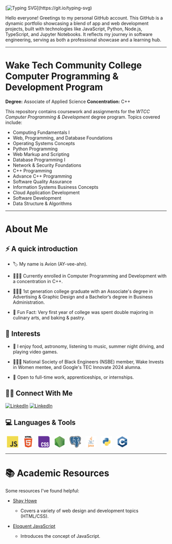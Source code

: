 [![Typing SVG](https://readme-typing-svg.demolab.com?font=Fira+Code&size=24&pause=1000&color=40e0d0&width=435&lines=Welcome+to+My+WTCC+Computer+Programming+Degree+Journey!)](https://git.io/typing-svg)

Hello everyone! Greetings to my personal GitHub account. This GitHub is a dynamic portfolio showcasing a blend of app and web development projects, built with technologies like JavaScript, Python, Node.js, TypeScript, and Jupyter Notebooks. It reflects my journey in software engineering, serving as both a professional showcase and a learning hub.

---

# Wake Tech Community College Computer Programming & Development Program

**Degree:** Associate of Applied Science
**Concentration:** C++

This repository contains coursework and assignments for the _WTCC Computer Programming & Development_ degree program. Topics covered include:

- Computing Fundamentals I
- Web, Programming, and Database Foundations
- Operating Systems Concepts
- Python Programming
- Web Markup and Scripting
- Database Programming I
- Network & Security Foundations
- C++ Programming
- Advance C++ Programming
- Software Quality Assurance
- Information Systems Business Concepts
- Cloud Application Development
- Software Development
- Data Structure & Algorithms

---

# About Me

## ⚡️ A quick introduction

- 🏷️ My name is Avion (AY-vee-ahn).

- 👩🏾‍🏫 Currently enrolled in Computer Programming and Development with a concentration in C++.

- 👩🏾‍🎓 1st generation college graduate with an Associate's degree in Advertising & Graphic Design and a Bachelor’s degree in Business Administration.

- 🥳 Fun Fact: Very first year of college was spent double majoring in culinary arts, and baking & pastry.

## 🎀 Interests

- 💚 I enjoy food, astronomy, listening to music, summer night driving, and playing video games.

- 👩🏾‍💻 National Society of Black Engineers (NSBE) member, Wake Invests in Women mentee, and Google's TEC Innovate 2024 alumna.

- 💼 Open to full-time work, apprenticeships, or internships.

## 🤝🏾 Connect With Me

[![LinkedIn](https://img.shields.io/badge/email%20me-fffff?style=for-the-badge&logo=email&logoColor=blue)](mailto:apcobb@my.waketech.edu)
[![LinkedIn](https://img.shields.io/badge/LinkedIn-0077B5?style=for-the-badge&logo=linkedin&logoColor=white)](https://www.linkedin.com/in/avion-cobb/)

## 💻 Languages & Tools

<p float="left">

<img style="padding:5px;" align="center" alt="JavaScript" width="35px" src="https://raw.githubusercontent.com/github/explore/main/topics/javascript/javascript.png"/>

<img style="padding:5px;" align="center" alt="HTML5" width="35px" src="https://raw.githubusercontent.com/github/explore/main/topics/html/html.png"/>

<img style="padding:5px;" align="center" alt="CSS" width="35px" src="https://raw.githubusercontent.com/github/explore/main/topics/css/css.png"/>

<img style="padding:5px;" align="center" alt="NodeJS" width="35px" src="https://raw.githubusercontent.com/github/explore/80688e429a7d4ef2fca1e82350fe8e3517d3494d/topics/nodejs/nodejs.png"/>

<img style="padding:5px;" align="center" alt="PostgresSQL" width="35px" src="https://raw.githubusercontent.com/github/explore/main/topics/postgresql/postgresql.png"/>

<img style="padding:5px;" align="center" alt="Java" width="35px" src="https://raw.githubusercontent.com/github/explore/main/topics/java/java.png"/>
<img style="padding:5px;" align="center" alt="Python" width="35px" src="https://raw.githubusercontent.com/github/explore/main/topics/python/python.png"/>

<img style="padding:5px;" align="center" alt="C++" width="35px" src="https://raw.githubusercontent.com/github/explore/main/topics/cpp/cpp.png"/>

</p>

---

# 📚 Academic Resources

Some resources I've found helpful:

- [Shay Howe](https://learn.shayhowe.com/)

  - Covers a variety of web design and development topics (HTML/CSS).

- [Eloquent JavaScript](https://eloquentjavascript.net/)
  - Introduces the concept of JavaScript.
